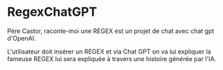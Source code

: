 # RegexChatGPT

Père Castor, raconte-moi une REGEX est un projet de chat avec chat gpt d'OpenAI.

L'utilisateur doit insérer un REGEX et via Chat GPT on va lui expliquer la fameuse REGEX lui sera expliquée à travers une histoire générée par l'IA.
